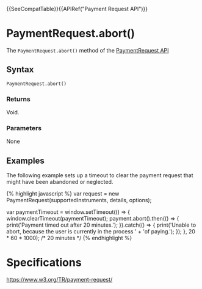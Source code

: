 {{SeeCompatTable}}{{APIRef("Payment Request API")}}

# PaymentRequest.abort()

The `PaymentRequest.abort()` method of the [PaymentRequest API](PaymentRequest_API.md) 

## Syntax

`PaymentRequest.abort()`

### Returns

Void.

### Parameters

None

## Examples

The following example sets up a timeout to clear the payment request that might have been abandoned or neglected.

{% highlight javascript %}
var request = new PaymentRequest(supportedInstruments, details, options);

var paymentTimeout = window.setTimeout(() => {
	window.clearTimeout(paymentTimeout);
	payment.abort().then(() => {
		print('Payment timed out after 20 minutes.');
	}).catch(() => {
		print('Unable to abort, because the user is currently in the process ' +
			'of paying.');
	});
}, 20 * 60 * 1000);  /* 20 minutes */
{% endhighlight %}

# Specifications

<https://www.w3.org/TR/payment-request/>
